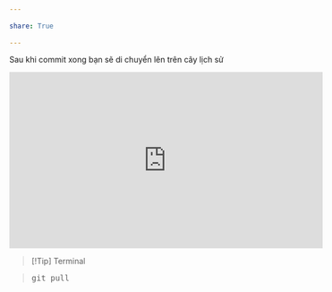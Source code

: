 ---  
share: True  
---  
Sau khi commit xong bạn sẽ di chuyển lên trên cây lịch sử   
  
<iframe width="560" height="315" src="https://www.youtube.com/embed/XfDbGgSwa5I" title="YouTube video player" frameborder="0" allow="accelerometer; autoplay; clipboard-write; encrypted-media; gyroscope; picture-in-picture" allowfullscreen></iframe>  
  
> [!Tip] Terminal  
> <kbd>git pull</kbd>  
